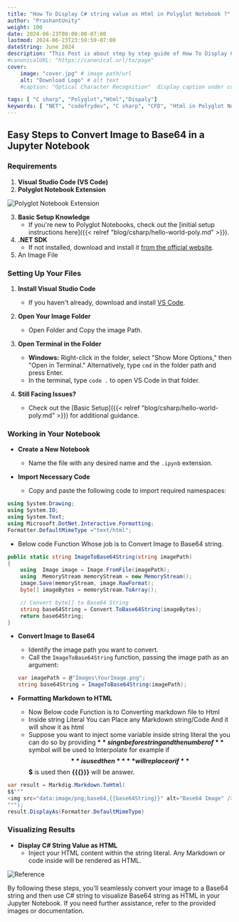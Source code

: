 ```yaml
---
title: "How To Display C# string value as Html in Polyglot Notebook ?"
author: "PrashantUnity"
weight: 100
date: 2024-06-23T00:00:00-07:00
lastmod: 2024-06-23T23:59:59-07:00
dateString: June 2024  
description: "This Post is about step by step guide of How To Display C# string value as Html in Polyglot Notebook"
#canonicalURL: "https://canonical.url/to/page"
cover:
    image: "cover.jpg" # image path/url
    alt: "Download Logo" # alt text
    #caption: "Optical Character Recognition"  display caption under cover 

tags: [ "C sharp", "Polyglot","Html","Dispaly"]
keywords: [ "NET", "codefrydev", "C sharp", "CFD", "Html in Polyglot Notebook","Dispaly"]
---
```


## Easy Steps to Convert Image to Base64 in a Jupyter Notebook

### Requirements

1. **Visual Studio Code (VS Code)**
2. **Polyglot Notebook Extension**

![Polyglot Notebook Extension](./poly.png)

3. **Basic Setup Knowledge**
   - If you're new to Polyglot Notebooks, check out the [initial setup instructions here]({{< relref "blog/csharp/hello-world-poly.md" >}}).
4. **.NET SDK**
   - If not installed, download and install it [from the official website](https://dotnet.microsoft.com/en-us/download).
5. An Image File

### Setting Up Your Files

1. **Install Visual Studio Code**
   - If you haven't already, download and install [VS Code](https://code.visualstudio.com/).

2. **Open Your Image Folder**
   - Open Folder and Copy the image Path.

3. **Open Terminal in the Folder**
   - **Windows:** Right-click in the folder, select "Show More Options," then "Open in Terminal." Alternatively, type `cmd` in the folder path and press Enter.
   - In the terminal, type `code .` to open VS Code in that folder.

4. **Still Facing Issues?**
   - Check out the [Basic Setup]({{< relref "blog/csharp/hello-world-poly.md" >}})  for additional guidance.

### Working in Your Notebook

- **Create a New Notebook**
  - Name the file with any desired name and the `.ipynb` extension.

- **Import Necessary Code**
  - Copy and paste the following code to import required namespaces:

```csharp
using System.Drawing;
using System.IO;
using System.Text;
using Microsoft.DotNet.Interactive.Formatting;
Formatter.DefaultMimeType ="text/html";
```

- Below code Function Whose job is to Convert Image to Base64 string.

```csharp
public static string ImageToBase64String(string imagePath)
{
    using  Image image = Image.FromFile(imagePath); 
    using  MemoryStream memoryStream = new MemoryStream();
    image.Save(memoryStream, image.RawFormat);
    byte[] imageBytes = memoryStream.ToArray();

    // Convert byte[] to Base64 String
    string base64String = Convert.ToBase64String(imageBytes);
    return base64String;  
}
```

- **Convert Image to Base64**
  - Identify the image path you want to convert.
  - Call the `ImageToBase64String` function, passing the image path as an argument:

  ```csharp
  var imagePath = @"Images\YourImage.png";
  string base64String = ImageToBase64String(imagePath);
  ```

- **Formatting Markdown to HTML**
    - Now Below code Function is to Converting markdown file to Html
    - Inside string Literal You can Place any Markdown string/Code And it will show it as html
    - Suppose you want to inject some variable inside string literal the you can do so by  providing **$** singn before string and the number of **$** symbol will be used to Interpolate for example if **$$** is used then **{{}}** will replace or if **$$$** is used then **{{{}}}** will be answer.

```csharp
var result = Markdig.Markdown.ToHtml(
$$"""
<img src="data:image/png;base64,{{base64String}}" alt="Base64 Image" />
"""); 
result.DisplayAs(Formatter.DefaultMimeType)
``` 

### Visualizing Results

- **Display C# String Value as HTML**
  - Inject your HTML content within the string literal. Any Markdown or code inside will be rendered as HTML.

![Reference](./sample.png)  


By following these steps, you'll seamlessly convert your image to a Base64 string and then use C# string to visualize Base64 string  as HTML in your Jupyter Notebook. If you need further assistance, refer to the provided images or documentation.